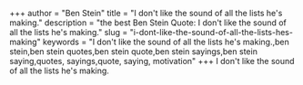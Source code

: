 +++
author = "Ben Stein"
title = "I don't like the sound of all the lists he's making."
description = "the best Ben Stein Quote: I don't like the sound of all the lists he's making."
slug = "i-dont-like-the-sound-of-all-the-lists-hes-making"
keywords = "I don't like the sound of all the lists he's making.,ben stein,ben stein quotes,ben stein quote,ben stein sayings,ben stein saying,quotes, sayings,quote, saying, motivation"
+++
I don't like the sound of all the lists he's making.
